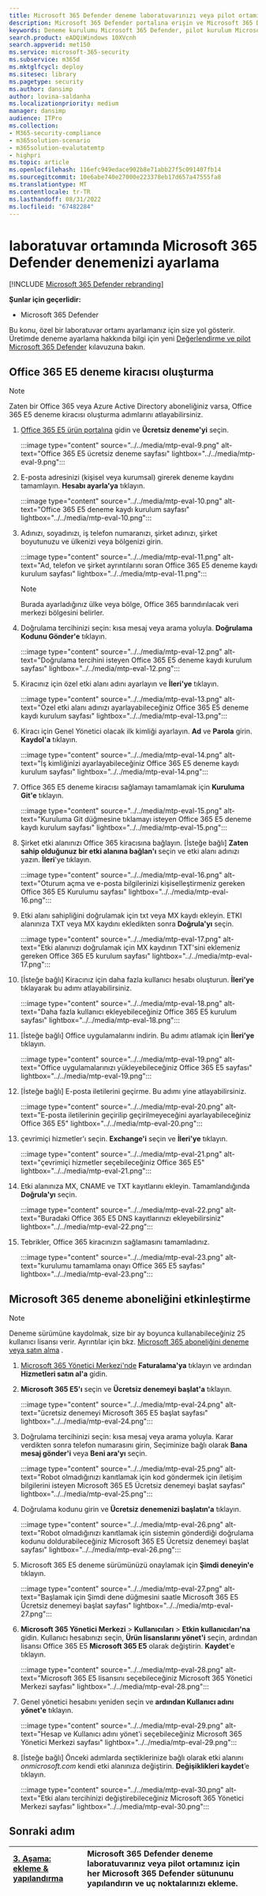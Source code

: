 ```yaml
---
title: Microsoft 365 Defender deneme laboratuvarınızı veya pilot ortamınızı ayarlama
description: Microsoft 365 Defender portalına erişin ve Microsoft 365 Defender deneme laboratuvarı ortamınızı ayarlayın
keywords: Deneme kurulumu Microsoft 365 Defender, pilot kurulum Microsoft 365 Defender, Microsoft 365 Defender deneyin Microsoft 365 Defender değerlendirme laboratuvarı kurulumu
search.product: eADQiWindows 10XVcnh
search.appverid: met150
ms.service: microsoft-365-security
ms.subservice: m365d
ms.mktglfcycl: deploy
ms.sitesec: library
ms.pagetype: security
ms.author: dansimp
author: lovina-saldanha
ms.localizationpriority: medium
manager: dansimp
audience: ITPro
ms.collection:
- M365-security-compliance
- m365solution-scenario
- m365solution-evalutatemtp
- highpri
ms.topic: article
ms.openlocfilehash: 116efc949edace902b8e71abb27f5c091407fb14
ms.sourcegitcommit: 10e6abe740e27000e223378eb17d657a47555fa8
ms.translationtype: MT
ms.contentlocale: tr-TR
ms.lasthandoff: 08/31/2022
ms.locfileid: "67482284"
---
```

# <a name="set-up-your-microsoft-365-defender-trial-in-a-lab-environment"></a>laboratuvar ortamında Microsoft 365 Defender denemenizi ayarlama 

[!INCLUDE [Microsoft 365 Defender rebranding](../includes/microsoft-defender.md)]


**Şunlar için geçerlidir:**
- Microsoft 365 Defender 

Bu konu, özel bir laboratuvar ortamı ayarlamanız için size yol gösterir. Üretimde deneme ayarlama hakkında bilgi için yeni [Değerlendirme ve pilot Microsoft 365 Defender](eval-overview.md) kılavuzuna bakın. 

## <a name="create-an-office-365-e5-trial-tenant"></a>Office 365 E5 deneme kiracısı oluşturma
>[!NOTE]
>Zaten bir Office 365 veya Azure Active Directory aboneliğiniz varsa, Office 365 E5 deneme kiracısı oluşturma adımlarını atlayabilirsiniz.

1. [Office 365 E5 ürün portalına](https://www.microsoft.com/microsoft-365/business/office-365-enterprise-e5-business-software?activetab=pivot%3aoverviewtab) gidin ve **Ücretsiz deneme'yi** seçin.

   :::image type="content" source="../../media/mtp-eval-9.png" alt-text="Office 365 E5 ücretsiz deneme sayfası" lightbox="../../media/mtp-eval-9.png":::
  
2. E-posta adresinizi (kişisel veya kurumsal) girerek deneme kaydını tamamlayın. **Hesabı ayarla'ya** tıklayın.

   :::image type="content" source="../../media/mtp-eval-10.png" alt-text="Office 365 E5 deneme kaydı kurulum sayfası" lightbox="../../media/mtp-eval-10.png":::

3. Adınızı, soyadınızı, iş telefon numaranızı, şirket adınızı, şirket boyutunuzu ve ülkenizi veya bölgenizi girin.  

   :::image type="content" source="../../media/mtp-eval-11.png" alt-text="Ad, telefon ve şirket ayrıntılarını soran Office 365 E5 deneme kaydı kurulum sayfası" lightbox="../../media/mtp-eval-11.png":::
   
   > [!NOTE]
   > Burada ayarladığınız ülke veya bölge, Office 365 barındırılacak veri merkezi bölgesini belirler.
  
4. Doğrulama tercihinizi seçin: kısa mesaj veya arama yoluyla. **Doğrulama Kodunu Gönder'e** tıklayın. 

   :::image type="content" source="../../media/mtp-eval-12.png" alt-text="Doğrulama tercihini isteyen Office 365 E5 deneme kaydı kurulum sayfası" lightbox="../../media/mtp-eval-12.png":::

5. Kiracınız için özel etki alanı adını ayarlayın ve **İleri'ye** tıklayın.

   :::image type="content" source="../../media/mtp-eval-13.png" alt-text="Özel etki alanı adınızı ayarlayabileceğiniz Office 365 E5 deneme kaydı kurulum sayfası" lightbox="../../media/mtp-eval-13.png":::
 
6. Kiracı için Genel Yönetici olacak ilk kimliği ayarlayın. **Ad** ve **Parola** girin. **Kaydol'a** tıklayın.

   :::image type="content" source="../../media/mtp-eval-14.png" alt-text="İş kimliğinizi ayarlayabileceğiniz Office 365 E5 deneme kaydı kurulum sayfası" lightbox="../../media/mtp-eval-14.png":::

7. Office 365 E5 deneme kiracısı sağlamayı tamamlamak için **Kuruluma Git'e** tıklayın.

   :::image type="content" source="../../media/mtp-eval-15.png" alt-text="Kuruluma Git düğmesine tıklamayı isteyen Office 365 E5 deneme kaydı kurulum sayfası" lightbox="../../media/mtp-eval-15.png":::

8. Şirket etki alanınızı Office 365 kiracısına bağlayın. [İsteğe bağlı] **Zaten sahip olduğunuz bir etki alanına bağlan'ı** seçin ve etki alanı adınızı yazın. **İleri**'ye tıklayın.

   :::image type="content" source="../../media/mtp-eval-16.png" alt-text="Oturum açma ve e-posta bilgilerinizi kişiselleştirmeniz gereken Office 365 E5 Kurulumu sayfası" lightbox="../../media/mtp-eval-16.png":::
 
9. Etki alanı sahipliğini doğrulamak için txt veya MX kaydı ekleyin. ETKI alanınıza TXT veya MX kaydını ekledikten sonra **Doğrula'yı** seçin.

   :::image type="content" source="../../media/mtp-eval-17.png" alt-text="Etki alanınızı doğrulamak için MX kaydının TXT'sini eklemeniz gereken Office 365 E5 kurulum sayfası" lightbox="../../media/mtp-eval-17.png":::
 
10. [İsteğe bağlı] Kiracınız için daha fazla kullanıcı hesabı oluşturun. **İleri'ye** tıklayarak bu adımı atlayabilirsiniz.

    :::image type="content" source="../../media/mtp-eval-18.png" alt-text="Daha fazla kullanıcı ekleyebileceğiniz Office 365 E5 kurulum sayfası" lightbox="../../media/mtp-eval-18.png":::
 
11. [İsteğe bağlı] Office uygulamalarını indirin. Bu adımı atlamak için **İleri'ye** tıklayın. 

    :::image type="content" source="../../media/mtp-eval-19.png" alt-text="Office uygulamalarınızı yükleyebileceğiniz Office 365 E5 sayfası" lightbox="../../media/mtp-eval-19.png":::

12. [İsteğe bağlı] E-posta iletilerini geçirme. Bu adımı yine atlayabilirsiniz.

    :::image type="content" source="../../media/mtp-eval-20.png" alt-text="E-posta iletilerinin geçirilip geçirilmeyeceğini ayarlayabileceğiniz Office 365 E5" lightbox="../../media/mtp-eval-20.png":::
 
13. çevrimiçi hizmetler'ı seçin. **Exchange'i** seçin ve **İleri'ye** tıklayın. 

    :::image type="content" source="../../media/mtp-eval-21.png" alt-text="çevrimiçi hizmetler seçebileceğiniz Office 365 E5" lightbox="../../media/mtp-eval-21.png":::

14. Etki alanınıza MX, CNAME ve TXT kayıtlarını ekleyin. Tamamlandığında **Doğrula'yı** seçin.

    :::image type="content" source="../../media/mtp-eval-22.png" alt-text="Buradaki Office 365 E5 DNS kayıtlarınızı ekleyebilirsiniz" lightbox="../../media/mtp-eval-22.png":::
 
15. Tebrikler, Office 365 kiracınızın sağlamasını tamamladınız.

    :::image type="content" source="../../media/mtp-eval-23.png" alt-text="kurulumu tamamlama onayı Office 365 E5 sayfası" lightbox="../../media/mtp-eval-23.png":::
    

## <a name="enable-microsoft-365-trial-subscription"></a>Microsoft 365 deneme aboneliğini etkinleştirme

>[!NOTE]
>Deneme sürümüne kaydolmak, size bir ay boyunca kullanabileceğiniz 25 kullanıcı lisansı verir. Ayrıntılar için bkz. [Microsoft 365 aboneliğini deneme veya satın alma](../../commerce/try-or-buy-microsoft-365.md) .

1. [Microsoft 365 Yönetici Merkezi'nde](https://admin.microsoft.com/) **Faturalama'ya** tıklayın ve ardından **Hizmetleri satın al'a** gidin.

2. **Microsoft 365 E5'ı** seçin ve **Ücretsiz denemeyi başlat'a** tıklayın. 

   :::image type="content" source="../../media/mtp-eval-24.png" alt-text="ücretsiz denemeyi Microsoft 365 E5 başlat sayfası" lightbox="../../media/mtp-eval-24.png":::

3. Doğrulama tercihinizi seçin: kısa mesaj veya arama yoluyla. Karar verdikten sonra telefon numarasını girin, Seçiminize bağlı olarak **Bana mesaj gönder'i** veya **Beni ara'yı** seçin.

   :::image type="content" source="../../media/mtp-eval-25.png" alt-text="Robot olmadığınızı kanıtlamak için kod göndermek için iletişim bilgilerini isteyen Microsoft 365 E5 Ücretsiz denemeyi başlat sayfası" lightbox="../../media/mtp-eval-25.png":::
 
4. Doğrulama kodunu girin ve **Ücretsiz denemenizi başlatın'a** tıklayın.

   :::image type="content" source="../../media/mtp-eval-26.png" alt-text="Robot olmadığınızı kanıtlamak için sistemin gönderdiği doğrulama kodunu doldurabileceğiniz Microsoft 365 E5 Ücretsiz denemeyi başlat sayfası" lightbox="../../media/mtp-eval-26.png":::

5. Microsoft 365 E5 deneme sürümünüzü onaylamak için **Şimdi deneyin'e** tıklayın.

   :::image type="content" source="../../media/mtp-eval-27.png" alt-text="Başlamak için Şimdi dene düğmesini saatle Microsoft 365 E5 Ücretsiz denemeyi başlat sayfası" lightbox="../../media/mtp-eval-27.png":::
 
6. **Microsoft 365 Yönetici Merkezi** > **Kullanıcıları** > **Etkin kullanıcıları'na** gidin. Kullanıcı hesabınızı seçin, **Ürün lisanslarını yönet'i** seçin, ardından lisansı Office 365 E5 **Microsoft 365 E5** olarak değiştirin. **Kaydet**'e tıklayın.

   :::image type="content" source="../../media/mtp-eval-28.png" alt-text="Microsoft 365 E5 lisansını seçebileceğiniz Microsoft 365 Yönetici Merkezi sayfası" lightbox="../../media/mtp-eval-28.png":::
 
7. Genel yönetici hesabını yeniden seçin ve **ardından Kullanıcı adını yönet'e** tıklayın.

   :::image type="content" source="../../media/mtp-eval-29.png" alt-text="Hesap ve Kullanıcı adını yönet'i seçebileceğiniz Microsoft 365 Yönetici Merkezi sayfası" lightbox="../../media/mtp-eval-29.png":::

8. [İsteğe bağlı] Önceki adımlarda seçtiklerinize bağlı olarak etki alanını *onmicrosoft.com* kendi etki alanınıza değiştirin. **Değişiklikleri kaydet**’e tıklayın.

   :::image type="content" source="../../media/mtp-eval-30.png" alt-text="Etki alanı tercihinizi değiştirebileceğiniz Microsoft 365 Yönetici Merkezi sayfası" lightbox="../../media/mtp-eval-30.png":::

## <a name="next-step"></a>Sonraki adım
|[3. Aşama: ekleme & yapılandırma](config-m365d-eval.md) | Microsoft 365 Defender deneme laboratuvarınız veya pilot ortamınız için her Microsoft 365 Defender sütununu yapılandırın ve uç noktalarınızı ekleme.
|:-------|:-----|
